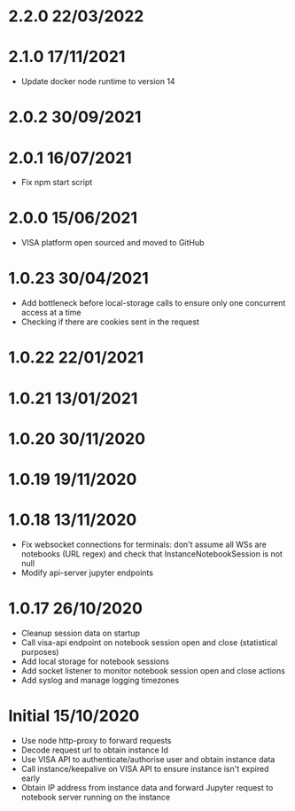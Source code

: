 2.2.0 22/03/2022
================

2.1.0 17/11/2021
================
 * Update docker node runtime to version 14

2.0.2 30/09/2021
================

2.0.1 16/07/2021
================
 * Fix npm start script

2.0.0 15/06/2021
================
 * VISA platform open sourced and moved to GitHub

1.0.23 30/04/2021
=================
 * Add bottleneck before local-storage calls to ensure only one concurrent access at a time
 * Checking if there are cookies sent in the request

1.0.22 22/01/2021
=================

1.0.21 13/01/2021
=================

1.0.20 30/11/2020
=================

1.0.19 19/11/2020
=================

1.0.18 13/11/2020
=================
 * Fix websocket connections for terminals: don't assume all WSs are notebooks (URL regex) and check that InstanceNotebookSession is not null
 * Modify api-server jupyter endpoints

1.0.17 26/10/2020
=================
 * Cleanup session data on startup
 * Call visa-api endpoint on notebook session open and close (statistical purposes)
 * Add local storage for notebook sessions
 * Add socket listener to monitor notebook session open and close actions
 * Add syslog and manage logging timezones

Initial 15/10/2020
==================
 * Use node http-proxy to forward requests
 * Decode request url to obtain instance Id
 * Use VISA API to authenticate/authorise user and obtain instance data
 * Call instance/keepalive on VISA API to ensure instance isn't expired early
 * Obtain IP address from instance data and forward Jupyter request to notebook server running on the instance

